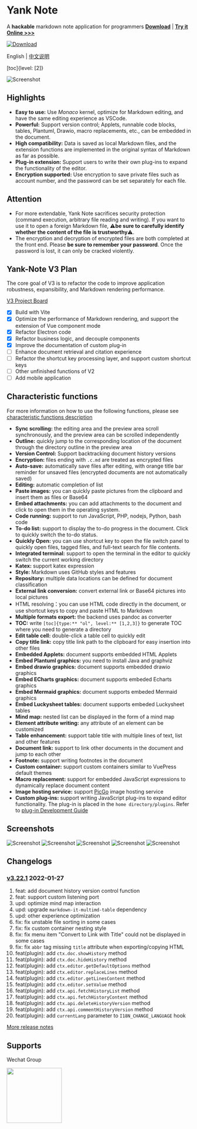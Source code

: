 # Yank Note

A **hackable** markdown note application for programmers **[Download](https://github.com/purocean/yn/releases)** | **[Try it Online >>>](https://yank-note.vercel.app/)**

[![Download](./help/mas_en.svg?.inline)](https://apps.apple.com/cn/app/yank-note/id1551528618)

English | [中文说明](./README_ZH-CN.md)

[toc]{level: [2]}

![Screenshot](./help/1.png)

## Highlights

- **Easy to use:** Use *Monaco* kernel, optimize for Markdown editing, and have the same editing experience as VSCode.
- **Powerful:** Support version control; Applets, runnable code blocks, tables, Plantuml, Drawio, macro replacements, etc., can be embedded in the document.
- **High compatibility:** Data is saved as local Markdown files, and the extension functions are implemented in the original syntax of Markdown as far as possible.
- **Plug-in extension:** Support users to write their own plug-ins to expand the functionality of the editor.
- **Encryption supported:** Use encryption to save private files such as account number, and the password can be set separately for each file.

## Attention

- For more extendable, Yank Note sacrifices security protection (command execution, arbitrary file reading and writing). If you want to use it to open a foreign Markdown file, ⚠️**be sure to carefully identify whether the content of the file is trustworthy**⚠️.
- The encryption and decryption of encrypted files are both completed at the front end. Please **be sure to remember your password**. Once the password is lost, it can only be cracked violently.

## Yank-Note V3 Plan

The core goal of V3 is to refactor the code to improve application robustness, expansibility, and Markdown rendering performance.

[V3 Project Board](https://github.com/purocean/yn/projects/5)

- [x] Build with Vite
- [x] Optimize the performance of Markdown rendering, and support the extension of Vue component mode
- [x] Refactor Electron code
- [x] Refactor business logic, and decouple components
- [x] Improve the documentation of custom plug-in
- [ ] Enhance document retrieval and citation experience
- [ ] Refactor the shortcut key processing layer, and support custom shortcut keys
- [ ] Other unfinished functions of V2
- [ ] Add mobile application

## Characteristic functions

For more information on how to use the following functions, please see [characteristic functions description](./help/FEATURES.md)

- **Sync scrolling:** the editing area and the preview area scroll synchronously, and the preview area can be scrolled independently
- **Outline:** quickly jump to the corresponding location of the document through the directory outline in the preview area
- **Version Control:** Support backtracking document history versions
- **Encryption:** files ending with `.c.md` are treated as encrypted files
- **Auto-save:** automatically save files after editing, with orange title bar reminder for unsaved files (encrypted documents are not automatically saved)
- **Editing:** automatic completion of list
- **Paste images:** you can quickly paste pictures from the clipboard and insert them as files or Base64
- **Embed attachments:** you can add attachments to the document and click to open them in the operating system.
- **Code running:** support to run JavaScript, PHP, nodejs, Python, bash code
- **To-do list:** support to display the to-do progress in the document. Click to quickly switch the to-do status.
- **Quickly Open:** you can use shortcut key to open the file switch panel to quickly open files, tagged files, and full-text search for file contents.
- **Integrated terminal:** support to open the terminal in the editor to quickly switch the current working directory
- **Katex:** support katex expression
- **Style:** Markdown uses GitHub styles and features
- **Repository:** multiple data locations can be defined for document classification
- **External link conversion:** convert external link or Base64 pictures into local pictures
- HTML resolving：you can use HTML code directly in the document, or use shortcut keys to copy and paste HTML to Markdown
- **Multiple formats export:** the backend uses pandoc as converter
- **TOC:** write `[toc]{type:** "ol", level:** [1,2,3]}` to generate TOC where you need to generate a directory
- **Edit table cell:** double-click a table cell to quickly edit
- **Copy title link:** copy title link path to the clipboard for easy insertion into other files
- **Embedded Applets:** document supports embedded HTML Applets
- **Embed Plantuml graphics:** you need to install Java and graphviz
- **Embed drawio graphics:** document supports embedded drawio graphics
- **Embed ECharts graphics:** document supports embeded Echarts graphics
- **Embed Mermaid graphics:** document supports embeded Mermaid graphics
- **Embed Luckysheet tables:** document supports embeded Luckysheet tables
- **Mind map:** nested list can be displayed in the form of a mind map
- **Element attribute writing:** any attribute of an element can be customized
- **Table enhancement:** support table title with multiple lines of text, list and other features
- **Document link:** support to link other documents in the document and jump to each other
- **Footnote:** support writing footnotes in the document
- **Custom container:** support custom containers similar to VuePress default themes
- **Macro replacement:** support for embedded JavaScript expressions to dynamically replace document content
- **Image hosting service:** support [PicGo](https://picgo.github.io/PicGo-Doc/) image hosting service
- **Custom plug-ins:** support writing JavaScript plug-ins to expand editor functionality. The plug-in is placed in the `home directory/plugins`. Refer to [plug-in Development Guide](./help/PLUGIN.md)

## Screenshots

![Screenshot](./help/6.png)
![Screenshot](./help/2.png)
![Screenshot](./help/3.png)
![Screenshot](./help/4.png)
![Screenshot](./help/5.png)

## Changelogs

### [v3.22.1](https://github.com/purocean/yn/releases/tag/v3.22.1) 2022-01-27
1. feat: add document history version control function
2. feat: support custom listening port
3. upd: optimize mind map interaction
4. upd: upgrade `markdown-it-multimd-table` dependency
5. upd: other experience optimization
6. fix: fix unstable file sorting in some cases
7. fix: fix custom container nesting style
8. fix: fix menu item "Convert to Link with Title" could not be displayed in some cases
9. fix: fix `abbr` tag missing `title` attribute when exporting/copying HTML
10. feat(plugin): add `ctx.doc.showHistory` method
11. feat(plugin): add `ctx.doc.hideHistory` method
12. feat(plugin): add `ctx.editor.getDefaultOptions` method
13. feat(plugin): add `ctx.editor.replaceLines` method
14. feat(plugin): add `ctx.editor.getLinesContent` method
15. feat(plugin): add `ctx.editor.setValue` method
16. feat(plugin): add `ctx.api.fetchHistoryList` method
17. feat(plugin): add `ctx.api.fetchHistoryContent` method
18. feat(plugin): add `ctx.api.deleteHistoryVersion` method
19. feat(plugin): add `ctx.api.commentHistoryVersion` method
20. feat(plugin): add `currentLang` parameter to `I18N_CHANGE_LANGUAGE` hook

[More release notes](https://github.com/purocean/yn/releases)

## Supports

Wechat Group

<img src="./help/qrcode-wechat.jpg?.inline" width="150">
